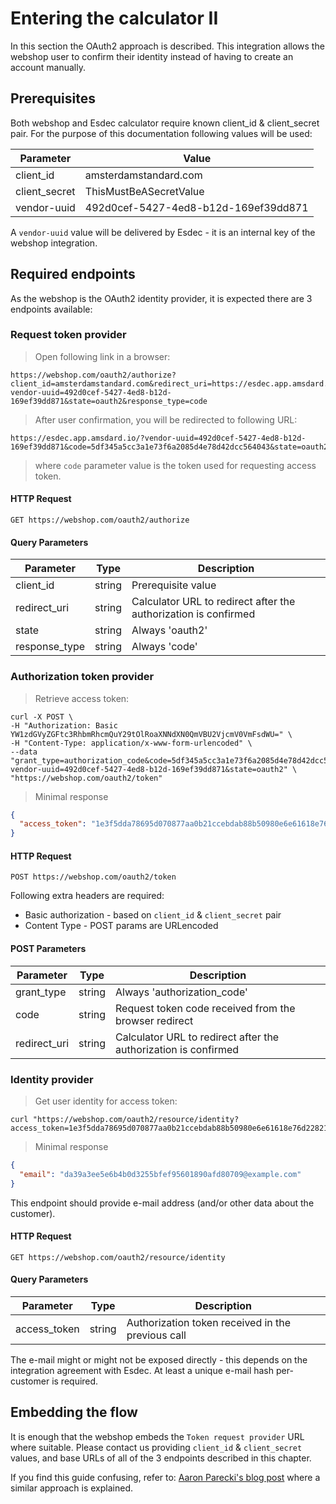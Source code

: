 # Entering the calculator II

In this section the OAuth2 approach is described. This integration allows the webshop user to confirm their identity instead of having to create an account manually.

## Prerequisites

Both webshop and Esdec calculator require known client_id & client_secret pair. For the purpose of this documentation following values will be used:

Parameter     | Value
------------- | ---------------------
client_id     | amsterdamstandard.com
client_secret | ThisMustBeASecretValue
vendor-uuid   | 492d0cef-5427-4ed8-b12d-169ef39dd871

A `vendor-uuid` value will be delivered by Esdec - it is an internal key of the webshop integration.

## Required endpoints

As the webshop is the OAuth2 identity provider, it is expected there are 3 endpoints available:

### Request token provider

> Open following link in a browser:

```shell
https://webshop.com/oauth2/authorize?client_id=amsterdamstandard.com&redirect_uri=https://esdec.app.amsdard.io/?vendor-uuid=492d0cef-5427-4ed8-b12d-169ef39dd871&state=oauth2&response_type=code
```

> After user confirmation, you will be redirected to following URL:

```
https://esdec.app.amsdard.io/?vendor-uuid=492d0cef-5427-4ed8-b12d-169ef39dd871&code=5df345a5cc3a1e73f6a2085d4e78d42dcc564043&state=oauth2
```

> where `code` parameter value is the token used for requesting access token.

#### HTTP Request

`GET https://webshop.com/oauth2/authorize`

#### Query Parameters

Parameter | Type | Description
--------- | ---- | -----------
client_id | string | Prerequisite value
redirect_uri | string | Calculator URL to redirect after the authorization is confirmed
state | string | Always 'oauth2'
response_type | string | Always 'code'

### Authorization token provider

> Retrieve access token:

```shell
curl -X POST \
-H "Authorization: Basic YW1zdGVyZGFtc3RhbmRhcmQuY29tOlRoaXNNdXN0QmVBU2VjcmV0VmFsdWU=" \
-H "Content-Type: application/x-www-form-urlencoded" \
--data "grant_type=authorization_code&code=5df345a5cc3a1e73f6a2085d4e78d42dcc564043&redirect_uri=https://esdec.app.amsdard.io/?vendor-uuid=492d0cef-5427-4ed8-b12d-169ef39dd871&state=oauth2" \
"https://webshop.com/oauth2/token"
```

> Minimal response

```json
{
  "access_token": "1e3f5dda78695d070877aa0b21ccebdab88b50980e6e61618e76d22821c5d75e"
}
```

#### HTTP Request

`POST https://webshop.com/oauth2/token`

Following extra headers are required:

* Basic authorization - based on `client_id` & `client_secret` pair
* Content Type - POST params are URLencoded

#### POST Parameters

Parameter | Type | Description
--------- | ---- | -----------
grant_type | string | Always 'authorization_code'
code | string | Request token code received from the browser redirect
redirect_uri | string | Calculator URL to redirect after the authorization is confirmed

### Identity provider

> Get user identity for access token:

```shell
curl "https://webshop.com/oauth2/resource/identity?access_token=1e3f5dda78695d070877aa0b21ccebdab88b50980e6e61618e76d22821c5d75e"
```

> Minimal response

```json
{
  "email": "da39a3ee5e6b4b0d3255bfef95601890afd80709@example.com"
}
```

This endpoint should provide e-mail address (and/or other data about the customer).

#### HTTP Request

`GET https://webshop.com/oauth2/resource/identity`

#### Query Parameters

Parameter | Type | Description
--------- | ---- | -----------
access_token | string | Authorization token received in the previous call

<aside class="notice">
The e-mail might or might not be exposed directly - this depends on the integration agreement with Esdec. At least a unique e-mail hash per-customer is required.
</aside>


## Embedding the flow

It is enough that the webshop embeds the `Token request provider` URL where suitable. Please contact us providing `client_id` & `client_secret` values, and base URLs of all of the 3 endpoints described in this chapter.

<aside class="notice">
If you find this guide confusing, refer to: <a href="https://aaronparecki.com/oauth-2-simplified/">Aaron Parecki's blog post</a> where a similar approach is explained.
</aside>